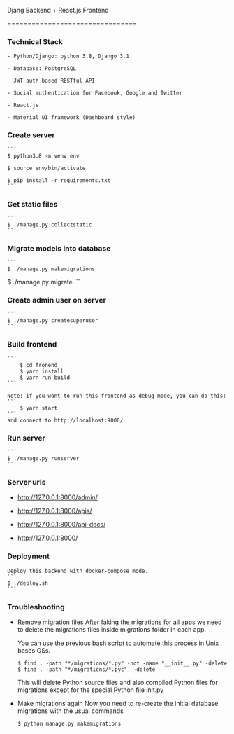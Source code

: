 Djang Backend + React.js Frontend

================================

### Technical Stack

	- Python/Django: python 3.8, Django 3.1

	- Database: PostgreSQL

	- JWT auth based RESTful API
	
	- Social authentication for Facebook, Google and Twitter

	- React.js

	- Material UI framework (Dashboard style)

### Create server

	```
	$ python3.8 -m venv env

	$ source env/bin/activate

	$ pip install -r requirements.txt
	```

### Get static files

	```
	$ ./manage.py collectstatic
	```

### Migrate models into database
	```
	$ ./manage.py makemigrations
  $ ./manage.py migrate
	```

### Create admin user on server

	```
	$ ./manage.py createsuperuser
	```

### Build frontend
	```
		$ cd fronend
		$ yarn install
		$ yarn run build
	```
  
	Note: if you want to run this frontend as debug mode, you can do this:
	```
		$ yarn start
	```
	and connect to http://localhost:9000/

### Run server
	```
	$ ./manage.py runserver
	```

### Server urls

- http://127.0.0.1:8000/admin/

- http://127.0.0.1:8000/apis/

- http://127.0.0.1:8000/api-docs/

- http://127.0.0.1:8000/


### Deployment
	Deploy this backend with docker-compose mode.
	```
	$ ./deploy.sh
	```

### Troubleshooting
- Remove migration files
	After faking the migrations for all apps we need to delete the migrations files inside migrations folder in each app.

	You can use the previous bash script to automate this process in Unix bases OSs.

	```
	$ find . -path "*/migrations/*.py" -not -name "__init__.py" -delete
	$ find . -path "*/migrations/*.pyc"  -delete
	```
	This will delete Python source files and also compiled Python files for migrations except for the special Python file init.py

- Make migrations again
	Now you need to re-create the initial database migrations with the usual commands
	```
	$ python manage.py makemigrations
	```
